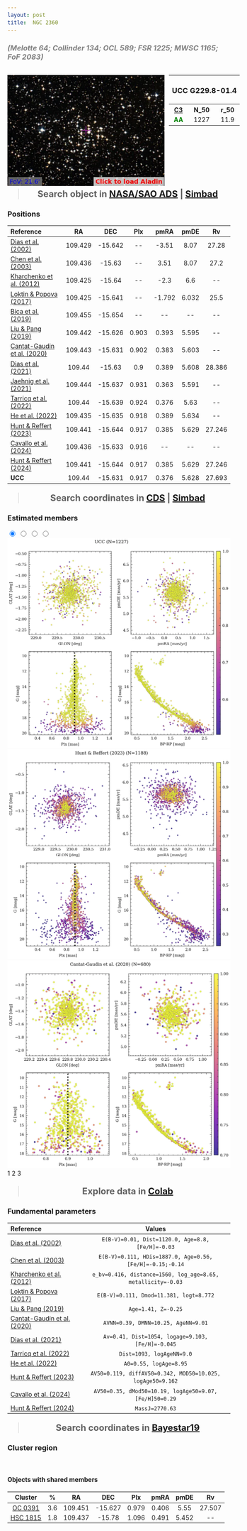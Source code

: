 ```yaml
---
layout: post
title:  NGC 2360
---
```

<h3><span style="color: #808080;"><i>(Melotte 64; Collinder 134; OCL 589; FSR 1225; MWSC 1165; FoF 2083)</i></span></h3><div style="display: flex; justify-content: space-between; width:720px;height:250px">
<div style="text-align: center;">

<!-- Static image + data attributes for FOV and target -->
<img id="aladin_img"
     data-umami-event="aladin_load"
     src="https://raw.githubusercontent.com/ucc23/Q3N/main/plots/ngc2360_aladin.webp"
     alt="Click to load Aladin Lite" 
     style="width:355px;height:250px; cursor: pointer;"
     data-fov="0.397" 
     data-target="109.44 -15.631"/>
<!-- Div to contain Aladin Lite viewer -->
<div id="aladin-lite-div" style="width:355px;height:250px;display:none;"></div>
<!-- Aladin Lite script (will be loaded after the image is clicked) -->
<script src="{{ site.baseurl }}/scripts/aladin_load.js"></script>

</div>
<!-- Left block -->

<table style="width:355px;height:250px;">
  <!-- Row 1 (title) -->
  <tr>
    <td colspan="5"><h3>UCC G229.8-01.4</h3></td>
  </tr>
  <!-- Row 2 -->
  <tr>
    <th style="text-align: center;"><a href="https://ucc.ar/faq#what-is-the-c3-parameter" title="Combined class">C3</a></th>
    <th style="text-align: center;"><div title="Stars with membership probability >50%">N_50</div></th>
    <th style="text-align: center;"><div title="Radius that contains half the members [arcmin]">r_50</div></th>
  </tr>
  <!-- Row 3 -->
  <tr>
    <td style="text-align: center;"><span style="color: green; font-weight: bold;">A</span><span style="color: green; font-weight: bold;">A</span></td>
    <td style="text-align: center;">1227</td>
    <td style="text-align: center;">11.9</td>
  </tr>
</table>
</div>

> <p style="text-align:center; font-weight: bold; font-size:20px">Search object in <a data-umami-event="nasa_search" href="https://ui.adsabs.harvard.edu/search/q=%20collection%3Aastronomy%20body%3A%22NGC%202360%22&sort=date%20desc%2C%20bibcode%20desc&p_=0" target="_blank">NASA/SAO ADS</a> | <a data-umami-event="simbad_search" href="https://simbad.cds.unistra.fr/simbad/sim-id-refs?Ident=ngc2360" target="_blank">Simbad</a></p>


### Positions

| Reference    | RA    | DEC   | Plx  | pmRA  | pmDE   |  Rv  |
| :---         | :---: | :---: | :---: | :---: | :---: | :---: |
|[Dias et al. (2002)](https://ui.adsabs.harvard.edu/abs/2002A%26A...389..871D) | 109.429 | -15.642 | -- | -3.51 | 8.07 | 27.28 |
|[Chen et al. (2003)](https://ui.adsabs.harvard.edu/abs/2003AJ....125.1397C) | 109.436 | -15.63 | -- | 3.51 | 8.07 | 27.2 |
|[Kharchenko et al. (2012)](https://ui.adsabs.harvard.edu/abs/2012A%26A...543A.156K) | 109.425 | -15.64 | -- | -2.3 | 6.6 | -- |
|[Loktin & Popova (2017)](https://ui.adsabs.harvard.edu/abs/2017AstBu..72..257L) | 109.425 | -15.641 | -- | -1.792 | 6.032 | 25.5 |
|[Bica et al. (2019)](https://ui.adsabs.harvard.edu/abs/2019AJ....157...12B) | 109.455 | -15.654 | -- | -- | -- | -- |
|[Liu & Pang (2019)](https://ui.adsabs.harvard.edu/abs/2019ApJS..245...32L) | 109.442 | -15.626 | 0.903 | 0.393 | 5.595 | -- |
|[Cantat-Gaudin et al. (2020)](https://ui.adsabs.harvard.edu/abs/2020A%26A...640A...1C) | 109.443 | -15.631 | 0.902 | 0.383 | 5.603 | -- |
|[Dias et al. (2021)](https://ui.adsabs.harvard.edu/abs/2021MNRAS.504..356D) | 109.44 | -15.63 | 0.9 | 0.389 | 5.608 | 28.386 |
|[Jaehnig et al. (2021)](https://ui.adsabs.harvard.edu/abs/2021ApJ...923..129J) | 109.444 | -15.637 | 0.931 | 0.363 | 5.591 | -- |
|[Tarricq et al. (2022)](https://ui.adsabs.harvard.edu/abs/2022A%26A...659A..59T) | 109.44 | -15.639 | 0.924 | 0.376 | 5.63 | -- |
|[He et al. (2022)](https://ui.adsabs.harvard.edu/abs/2022ApJS..262....7H) | 109.435 | -15.635 | 0.918 | 0.389 | 5.634 | -- |
|[Hunt & Reffert (2023)](https://ui.adsabs.harvard.edu/abs/2023A%26A...673A.114H) | 109.441 | -15.644 | 0.917 | 0.385 | 5.629 | 27.246 |
|[Cavallo et al. (2024)](https://ui.adsabs.harvard.edu/abs/2024AJ....167...12C) | 109.436 | -15.633 | 0.916 | -- | -- | -- |
|[Hunt & Reffert (2024)](https://ui.adsabs.harvard.edu/abs/2024A%26A...686A..42H) | 109.441 | -15.644 | 0.917 | 0.385 | 5.629 | 27.246 |
| **UCC** |109.44 | -15.631 | 0.917 | 0.376 | 5.628 | 27.693 |

> <p style="text-align:center; font-weight: bold; font-size:20px">Search coordinates in <a data-umami-event="cds_coord_search" href="https://cdsportal.u-strasbg.fr/?target=109.44,-15.631" target="_blank">CDS</a> | <a data-umami-event="simbad_coord_search" href="https://simbad.cds.unistra.fr/mobile/object_list.html?coord=109.44%20-15.631&output=json&radius=5&userEntry=ngc2360" target="_blank">Simbad</a></p>

### Estimated members

<div class="carousel">
<input type="radio" name="radio-btn" id="slide1" checked>
<input type="radio" name="radio-btn" id="slide1">
<input type="radio" name="radio-btn" id="slide2">
<input type="radio" name="radio-btn" id="slide3">
<div class="slides">
<div class="slide">
<a href="https://raw.githubusercontent.com/ucc23/Q3N/main/plots/UCC/ngc2360.webp" target="_blank">
<img src="https://raw.githubusercontent.com/ucc23/Q3N/main/plots/UCC/ngc2360.webp" alt="NGC 2360 UCC">
</a>
</div>
<div class="slide">
<a href="https://raw.githubusercontent.com/ucc23/Q3N/main/plots/HUNT23/ngc2360.webp" target="_blank">
<img src="https://raw.githubusercontent.com/ucc23/Q3N/main/plots/HUNT23/ngc2360.webp" alt="NGC 2360 HUNT23">
</a>
</div>
<div class="slide">
<a href="https://raw.githubusercontent.com/ucc23/Q3N/main/plots/CANTAT20/ngc2360.webp" target="_blank">
<img src="https://raw.githubusercontent.com/ucc23/Q3N/main/plots/CANTAT20/ngc2360.webp" alt="NGC 2360 CANTAT20">
</a>
</div>
</div>
<div class="indicators">
<label for="slide1">1</label>
<label for="slide2">2</label>
<label for="slide3">3</label>
</div>
</div>


> <p style="text-align:center; font-weight: bold; font-size:20px">Explore data in <a data-umami-event="colab" href="https://colab.research.google.com/github/ucc23/ucc/blob/main/assets/notebook.ipynb" target="_blank">Colab</a></p>


### Fundamental parameters

| Reference |  Values |
| :---      |  :---:  |
| [Dias et al. (2002)](https://ui.adsabs.harvard.edu/abs/2002A%26A...389..871D) | `E(B-V)=0.01, Dist=1120.0, Age=8.8, [Fe/H]=-0.03` |
| [Chen et al. (2003)](https://ui.adsabs.harvard.edu/abs/2003AJ....125.1397C) | `E(B-V)=0.111, HDis=1887.0, Age=0.56, [Fe/H]=-0.15;-0.14` |
| [Kharchenko et al. (2012)](https://ui.adsabs.harvard.edu/abs/2012A%26A...543A.156K) | `e_bv=0.416, distance=1560, log_age=8.65, metallicity=-0.03` |
| [Loktin & Popova (2017)](https://ui.adsabs.harvard.edu/abs/2017AstBu..72..257L) | `E(B-V)=0.111, Dmod=11.381, logt=8.772` |
| [Liu & Pang (2019)](https://ui.adsabs.harvard.edu/abs/2019ApJS..245...32L) | `Age=1.41, Z=-0.25` |
| [Cantat-Gaudin et al. (2020)](https://ui.adsabs.harvard.edu/abs/2020A%26A...640A...1C) | `AVNN=0.39, DMNN=10.25, AgeNN=9.01` |
| [Dias et al. (2021)](https://ui.adsabs.harvard.edu/abs/2021MNRAS.504..356D) | `Av=0.41, Dist=1054, logage=9.103, [Fe/H]=-0.045` |
| [Tarricq et al. (2022)](https://ui.adsabs.harvard.edu/abs/2022A%26A...659A..59T) | `Dist=1093, logAgeNN=9.0` |
| [He et al. (2022)](https://ui.adsabs.harvard.edu/abs/2022ApJS..262....7H) | `A0=0.55, logAge=8.95` |
| [Hunt & Reffert (2023)](https://ui.adsabs.harvard.edu/abs/2023A%26A...673A.114H) | `AV50=0.119, diffAV50=0.342, MOD50=10.025, logAge50=9.162` |
| [Cavallo et al. (2024)](https://ui.adsabs.harvard.edu/abs/2024AJ....167...12C) | `AV50=0.35, dMod50=10.19, logAge50=9.07, [Fe/H]50=0.29` |
| [Hunt & Reffert (2024)](https://ui.adsabs.harvard.edu/abs/2024A%26A...686A..42H) | `MassJ=2770.63` |

> <p style="text-align:center; font-weight: bold; font-size:20px">Search coordinates in <a data-umami-event="bayestar" href="http://argonaut.skymaps.info/query?lon=229.805%20&lat=-1.414&coordsys=gal&mapname=bayestar2019" target="_blank">Bayestar19</a></p>


### Cluster region

<html lang="en">
  <body>
    <center>
    <div id="plot-params"
         data-oc-name="ngc2360"
         data-ra-center="109.44"
         data-dec-center="-15.63"
         data-rad-deg="11.9"
         data-plx="0.917">
    </div>
    <div id="plot-container">
        <div id="plot"></div>
    </div>
    <script defer type="module" src="{{ site.baseurl }}/scripts/radec_scatter.js"></script>
    </center>
  </body>
</html>
<br>


#### Objects with shared members

| Cluster | <span title="Percentage of members that this OC shares with the ones listed">%</span>   | RA   | DEC   | Plx   | pmRA  | pmDE  | Rv    |
| :---:   | :-: |:---: | :---: | :---: | :---: | :---: | :---: |
|[OC 0391](/_clusters/oc0391/)| 3.6 | 109.451 | -15.627 | 0.979 | 0.406 | 5.55 | 27.507 |
|[HSC 1815](/_clusters/hsc1815/)| 1.8 | 109.437 | -15.78 | 1.096 | 0.491 | 5.452 | -- |